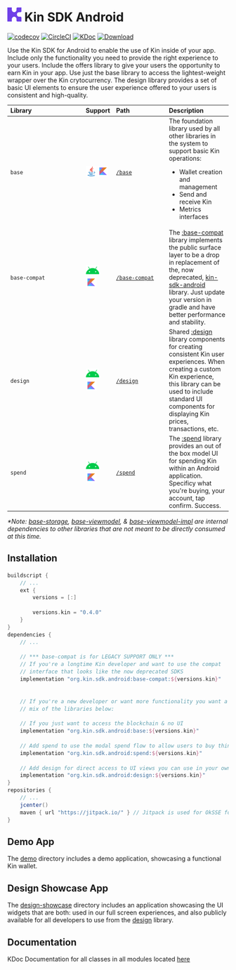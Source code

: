 # <img src="assets/kin-logo.png" height="32" alt="Kin Logo"> Kin SDK Android
[![codecov](https://codecov.io/gh/kinecosystem/kin-android/branch/master/graph/badge.svg?token=V05OQ629R5)](https://codecov.io/gh/kinecosystem/kin-android)
[![CircleCI](https://img.shields.io/circleci/build/gh/kinecosystem/kin-android/master?token=ac677bb614658377373f411ba6394e9adf112cba)](https://circleci.com/gh/kinecosystem/kin-android)
[![KDoc](https://img.shields.io/badge/Docs-KDoc-blue)](https://kinecosystem.github.io/kin-android/docs)
[![Download](https://api.bintray.com/packages/kinecosystem/kin-android/base-compat/images/download.svg) ](https://bintray.com/kinecosystem/kin-android/base-compat/_latestVersion)

Use the Kin SDK for Android to enable the use of Kin inside of your app. Include only the functionality you need to provide the right experience to your users. Include the offers library to give your users the opportunity to earn Kin in your app. Use just the base library to access the lightest-weight wrapper over the Kin crytocurrency. The design library provides a set of basic UI elements to ensure the user experience offered to your users is consistent and high-quality.

| Library&nbsp;&nbsp;&nbsp;&nbsp;&nbsp;&nbsp;&nbsp;&nbsp;&nbsp;&nbsp;&nbsp;&nbsp;&nbsp;&nbsp;&nbsp;&nbsp;&nbsp;&nbsp;&nbsp;&nbsp;&nbsp;&nbsp;&nbsp;&nbsp;&nbsp;&nbsp;&nbsp;&nbsp;&nbsp; | Support                                                                                   | Path&nbsp;&nbsp;&nbsp;&nbsp;&nbsp;&nbsp;&nbsp;&nbsp;&nbsp;&nbsp;&nbsp;&nbsp;&nbsp;&nbsp;&nbsp;&nbsp;&nbsp;&nbsp;&nbsp;&nbsp; | Description                                                                                                                                                                                                                                                                               |
|:--------------------------------------------------------------------------------------------------------------------------------------------------------------------------------------|:------------------------------------------------------------------------------------------|:-----------------------------------------------------------------------------------------------------------------------------|:------------------------------------------------------------------------------------------------------------------------------------------------------------------------------------------------------------------------------------------------------------------------------------------|
| `base`                                                                                                                                                                                | <img src="assets/java.png" height="24">&nbsp;<img src="assets/kotlin.png" height="24">    | [`/base`](base)                                                                                                              | The foundation library used by all other libraries in the system to support basic Kin operations: <ul><li>Wallet creation and management</li><li>Send and receive Kin</li><li>Metrics interfaces</li></ul>                                                                                |
| `base-compat`                                                                                                                                                                         | <img src="assets/android.png" height="24">&nbsp;<img src="assets/kotlin.png" height="24"> | [`/base-compat`](base-compat)                                                                                                | The [:base-compat](base-compat) library implements the public surface layer to be a drop in replacement of the, now deprecated, [kin-sdk-android](https://github.com/kinecosystem/kin-sdk-android) library. Just update your version in gradle and have better performance and stability. |
| `design`                                                                                                                                                                              | <img src="assets/android.png" height="24">&nbsp;<img src="assets/kotlin.png" height="24"> | [`/design`](design)                                                                                                          | Shared [:design](design) library components for creating consistent Kin user experiences. When creating a custom Kin experience, this library can be used to include standard UI components for displaying Kin prices, transactions, etc.                                                            |
| `spend`                                                                                                                                                                               | <img src="assets/android.png" height="24">&nbsp;<img src="assets/kotlin.png" height="24"> | [`/spend`](spend)                                                                                                            | The [:spend](spend) library provides an out of the box model UI for spending Kin within an Android application. Specificy what you're buying, your account, tap confirm. Success.|

*\*Note: [base-storage](base-storage), [base-viewmodel](base-viewmodel), & [base-viewmodel-impl](base-viewmodel-impl) are internal dependencies to other libraries that are not meant to be directly consumed at this time.*

## Installation

```groovy
buildscript {
    // ...
    ext {
        versions = [:]
        
        versions.kin = "0.4.0"
    }
}
dependencies {
    // ...
    
    // *** base-compat is for LEGACY SUPPORT ONLY ***
    // If you're a longtime Kin developer and want to use the compat 
    // interface that looks like the now deprecated SDKS
    implementation "org.kin.sdk.android:base-compat:${versions.kin}"
    
    
    // If you're a new developer or want more functionality you want a
    // mix of the libraries below:
    
    // If you just want to access the blockchain & no UI
    implementation "org.kin.sdk.android:base:${versions.kin}"
    
    // Add spend to use the modal spend flow to allow users to buy things with Kin
    implementation "org.kin.sdk.android:spend:${versions.kin}"
    
    // Add design for direct access to UI views you can use in your own app
    implementation "org.kin.sdk.android:design:${versions.kin}"
}
repositories {
    // ...
    jcenter()
    maven { url "https://jitpack.io/" } // Jitpack is used for OkSSE fork only
}
```

## Demo App

The [demo](demo) directory includes a demo application, showcasing a functional Kin wallet.

## Design Showcase App

The [design-showcase](design-showcase) directory includes an application showcasing the UI widgets that are both: used in our full screen experiences, and also publicly available for all developers to use from the [design](design) library.

## Documentation
KDoc Documentation for all classes in all modules located [here](https://kinecosystem.github.io/kin-android/docs/index.html)
